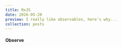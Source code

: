 ```yaml
---
title: RxJS
date: 2016-05-20
preview: I really like observables, here's why...
collection: posts
---
```

#### Observe
